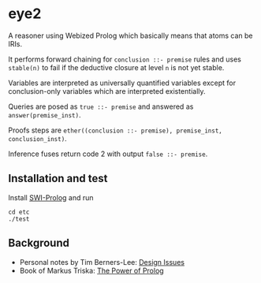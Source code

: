 # eye2

A reasoner using Webized Prolog which basically means that atoms can be IRIs.

It performs forward chaining for `conclusion ::- premise` rules and uses `stable(n)`
to fail if the deductive closure at level `n` is not yet stable.

Variables are interpreted as universally quantified variables except for
conclusion-only variables which are interpreted existentially.

Queries are posed as `true ::- premise` and answered as `answer(premise_inst)`.

Proofs steps are `ether((conclusion ::- premise), premise_inst, conclusion_inst)`.

Inference fuses return code 2 with output `false ::- premise`.

## Installation and test

Install [SWI-Prolog](https://www.swi-prolog.org/Download.html) and run

```
cd etc
./test
```

## Background

- Personal notes by Tim Berners-Lee: [Design Issues](https://www.w3.org/DesignIssues/)
- Book of Markus Triska: [The Power of Prolog](https://www.metalevel.at/prolog)
